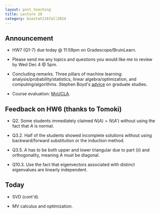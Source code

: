 ```yaml
---
layout: post_teaching
title: Lecture 19
category: biostat216fall2024
---
```


## Announcement

* HW7 (Q1-7) due today @ 11:59pm on Gradescope/BruinLearn.

* Please send me any topics and questions you would like me to review by Wed Dec 4 @ 5pm.

* Concluding remarks. Three pillars of machine learning: analysis/probability/statistics, linear algebra/optimization, and computing/algorithms. Stephen Boyd's [advice](https://www.youtube.com/watch?v=U41e7hKAAPQ&t=4560s) on graduate studies.

* Course evaluation: [MyUCLA](https://my.ucla.edu/).

## Feedback on HW6 (thanks to Tomoki)

* Q2. Some students immediately claimed $N(A)=N(A')$  without using the fact that $A$ is normal.

* Q3.2. Half of the students showed incomplete solutions without using backward/forward substitution or the induction method.

* Q3.5. $A$ has to be both upper and lower triangular due to part (ii) and orthogonality, meaning $A$ must be diagonal.

* Q10.3. Use the fact that eigenvectors associated with distinct eigenvalues are linearly independent.

## Today

* SVD (cont'd).

* MV calculus and optimization.
